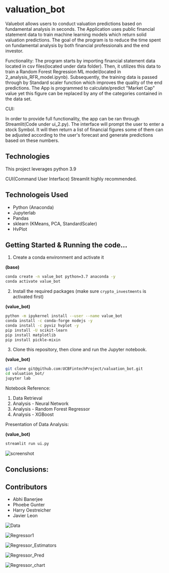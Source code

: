 # valuation_bot

Valuebot allows users to conduct valuation predictions based on fundamental analysis in seconds. 
The Application uses public financial statement data to train machine learning models which return solid valuation  predictions. The goal of the program is to reduce the time spent on fundamental analysis by both financial professionals and the end investor. 
 
Functionality:
The program starts by importing financial statement data located in csv files(located under data folder). Then, it utilizes this data to train a Random Forest Regression ML model(located in 2_analysis_RFR_model.ipynb). Subsequently, the training data is passed through by Standard scaler function which improves the quality of the end predictions. The App is programmed to calculate/predict "Market Cap" value yet this figure can be replaced by any of the categories contained in the data set.  

CUI:

In order to provide full functionality, the app can be ran through Streamlit(Code under ui_2.py). The interface will prompt the user to enter a stock Symbol. It will then return a list of financial figures some of them can be adjusted according to the user's forecast and generate predictions based on these numbers.


## Technologies

This project leverages python 3.9

CUI(Command User Interface) Streamlit highly recommended.  

## Technologeis Used

* Python (Anaconda)
* Jupyterlab
* Pandas
* sklearn (KMeans, PCA, StandardScaler)
* HvPlot

## Getting Started & Running the code...

1. Create a conda environment and activate it

**(base)**
```bash
conda create -n value_bot python=3.7 anaconda -y
conda activate value_bot

```
2. Install the required packages (make sure `crypto_investments` is activated first)

**(value_bot)**
```bash
python -m ipykernel install --user --name value_bot
conda install -c conda-forge nodejs -y
conda install -c pyviz hvplot -y
pip install -U scikit-learn
pip install matplotlib
pip install pickle-mixin

```

3. Clone this repository, then clone and run the Jupyter notebook.

**(value_bot)**
```bash
git clone git@github.com:UCBFintechProject/valuation_bot.git
cd valuation_bot/
jupyter lab

```

Notebook Reference: 
1. Data Retrieval
2. Analysis - Neural Network
3. Analysis - Random Forest Regressor
4. Analysis - XGBoost

Presentation of Data Analysis:

**(value_bot)**
```bash
streamlit run ui.py

```
![screenshot](https://github.com/UCBFintechProject/valuation_bot/tree/main/images/file.png)

## Conclusions:



## Contributors

- Abhi Banerjee
- Phoebe Gunter
- Harry Oestreicher
- Javier Leon


![Data](https://user-images.githubusercontent.com/101846233/179379873-9471d465-12aa-4f86-b702-a0214e47fd99.png)


![Regressor1](https://user-images.githubusercontent.com/101846233/179379844-ab616b11-d825-4941-8116-34bcf690c445.png)



![Regressor_Estimators](https://user-images.githubusercontent.com/101846233/179379779-fbe88eb2-32e7-498f-92f6-570eeeb01f20.png)



![Regressor_Pred](https://user-images.githubusercontent.com/101846233/179379852-8b9f2fed-5eaf-41c2-be90-0d4dce9e3990.png)


![Regressor_chart](https://user-images.githubusercontent.com/101846233/179379862-3fed4ec0-c601-4153-a550-2ce851fd3675.png)



